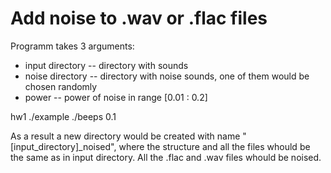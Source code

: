 # Add noise to .wav or .flac files

Programm takes 3 arguments:
- input directory -- directory with sounds
- noise directory -- directory with noise sounds, one of them would be chosen randomly
- power -- power of noise in range [0.01 : 0.2]

hw1 ./example ./beeps 0.1

As a result a new directory would be created with name "[input_directory]_noised", where the structure and all the files whould be the same as in input directory. All the .flac  and .wav files whould be noised.
